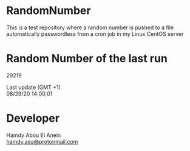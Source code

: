 # RandomNumber    
This is a test repository where a random number is pushed to a file automatically passwordless from a cron job in my Linux CentOS server    
# Random Number of the last run   
29219
      
Last update (GMT +1)    
08/29/20 14:00:01
# Developer    
Hamdy Abou El Anein   
hamdy.aea@protonmail.com
